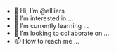 - 👋 Hi, I’m @ellliers
- 👀 I’m interested in ...
- 🌱 I’m currently learning ...
- 💞️ I’m looking to collaborate on ...
- 📫 How to reach me ...

<!---
ellliers/ellliers is a ✨ special ✨ repository because its `README.md` (this file) appears on your GitHub profile.
You can click the Preview link to take a look at your changes.
--->
